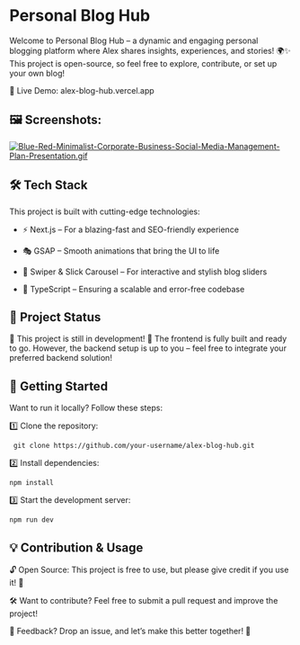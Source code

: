 # Personal Blog Hub

Welcome to Personal Blog Hub – a dynamic and engaging personal blogging platform where Alex shares insights, experiences, and stories! 🌍✨ This project is open-source, so feel free to explore, contribute, or set up your own blog!

🔗 Live Demo: alex-blog-hub.vercel.app


## 🖼️ Screenshots:

[![Blue-Red-Minimalist-Corporate-Business-Social-Media-Management-Plan-Presentation.gif](https://i.postimg.cc/SN6ZzvmF/Blue-Red-Minimalist-Corporate-Business-Social-Media-Management-Plan-Presentation.gif)](https://postimg.cc/QHMg2SB0)

## 🛠 Tech Stack

This project is built with cutting-edge technologies:

- ⚡ Next.js – For a blazing-fast and SEO-friendly experience

- 🎭 GSAP – Smooth animations that bring the UI to life

- 🎡 Swiper & Slick Carousel – For interactive and stylish blog sliders

- 🔷 TypeScript – Ensuring a scalable and error-free codebase



## 🎯 Project Status
🚧 This project is still in development! 🚧
The frontend is fully built and ready to go. However, the backend setup is up to you – feel free to integrate your preferred backend solution!


## 🚀 Getting Started
Want to run it locally? Follow these steps:

1️⃣ Clone the repository:

`` git clone https://github.com/your-username/alex-blog-hub.git``

2️⃣ Install dependencies:

`npm install`

3️⃣ Start the development server:

`npm run dev`


## 💡 Contribution & Usage
🔓 Open Source: This project is free to use, but please give credit if you use it! 🙌

🛠 Want to contribute? Feel free to submit a pull request and improve the project!

💬 Feedback? Drop an issue, and let’s make this better together! 🚀


